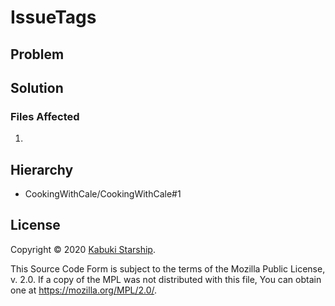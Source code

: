 # IssueTags

## Problem



## Solution



### Files Affected

1. 

## Hierarchy

* CookingWithCale/CookingWithCale#1

## License

Copyright © 2020 [Kabuki Starship](https://kabukistarship.com).

This Source Code Form is subject to the terms of the Mozilla Public License, v. 2.0. If a copy of the MPL was not distributed with this file, You can obtain one at <https://mozilla.org/MPL/2.0/>.
